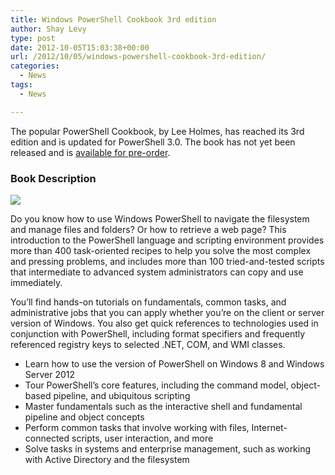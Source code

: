 ```yaml
---
title: Windows PowerShell Cookbook 3rd edition
author: Shay Levy
type: post
date: 2012-10-05T15:03:38+00:00
url: /2012/10/05/windows-powershell-cookbook-3rd-edition/
categories:
  - News
tags:
  - News

---
```

The popular PowerShell Cookbook, by Lee Holmes, has reached its 3rd edition and is updated for PowerShell 3.0. The book has not yet been released and is <a href="http://www.amazon.com/Windows-PowerShell-Cookbook-Scripting-Microsofts/dp/1449320686">available for pre-order</a>.

### Book Description

![](/images/LeeV3.png)

Do you know how to use Windows PowerShell to navigate the filesystem and manage files and folders? Or how to retrieve a web page? This introduction to the PowerShell language and scripting environment provides more than 400 task-oriented recipes to help you solve the most complex and pressing problems, and includes more than 100 tried-and-tested scripts that intermediate to advanced system administrators can copy and use immediately.

You’ll find hands-on tutorials on fundamentals, common tasks, and administrative jobs that you can apply whether you’re on the client or server version of Windows. You also get quick references to technologies used in conjunction with PowerShell, including format specifiers and frequently referenced registry keys to selected .NET, COM, and WMI classes.

- Learn how to use the version of PowerShell on Windows 8 and Windows Server 2012
- Tour PowerShell’s core features, including the command model, object-based pipeline, and ubiquitous scripting
- Master fundamentals such as the interactive shell and fundamental pipeline and object concepts
- Perform common tasks that involve working with files, Internet-connected scripts, user interaction, and more
- Solve tasks in systems and enterprise management, such as working with Active Directory and the filesystem